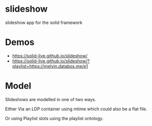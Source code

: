 # slideshow

slideshow app for the solid framework

# Demos

* https://solid-live.github.io/slideshow/
* https://solid-live.github.io/slideshow/?playlist=https://melvin.databox.me/p1

# Model

Slideshows are modelled in one of two ways.

Either Via an LDP container using mtime which could also be a flat file.

Or using Playlist slots using the playlist ontology.
